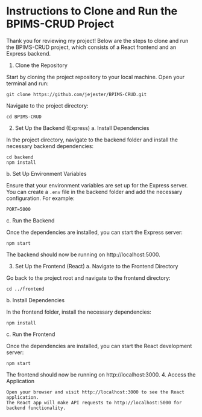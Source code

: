 # Instructions to Clone and Run the BPIMS-CRUD Project

Thank you for reviewing my project! Below are the steps to clone and run the BPIMS-CRUD project, which consists of a React frontend and an Express backend.
1. Clone the Repository

Start by cloning the project repository to your local machine. Open your terminal and run:

``` 
git clone https://github.com/jejester/BPIMS-CRUD.git 
```

Navigate to the project directory:

``` 
cd BPIMS-CRUD
```

2. Set Up the Backend (Express)
a. Install Dependencies

In the project directory, navigate to the backend folder and install the necessary backend dependencies:

```
cd backend
npm install
```

b. Set Up Environment Variables

Ensure that your environment variables are set up for the Express server. You can create a `.env` file in the backend folder and add the necessary configuration. For example:

```
PORT=5000
```
c. Run the Backend

Once the dependencies are installed, you can start the Express server:

```
npm start
```

The backend should now be running on http://localhost:5000.

3. Set Up the Frontend (React)
a. Navigate to the Frontend Directory

Go back to the project root and navigate to the frontend directory:

```
cd ../frontend
```

b. Install Dependencies

In the frontend folder, install the necessary dependencies:

```
npm install
```

c. Run the Frontend

Once the dependencies are installed, you can start the React development server:

```
npm start
```

The frontend should now be running on http://localhost:3000.
4. Access the Application

    Open your browser and visit http://localhost:3000 to see the React application.
    The React app will make API requests to http://localhost:5000 for backend functionality.